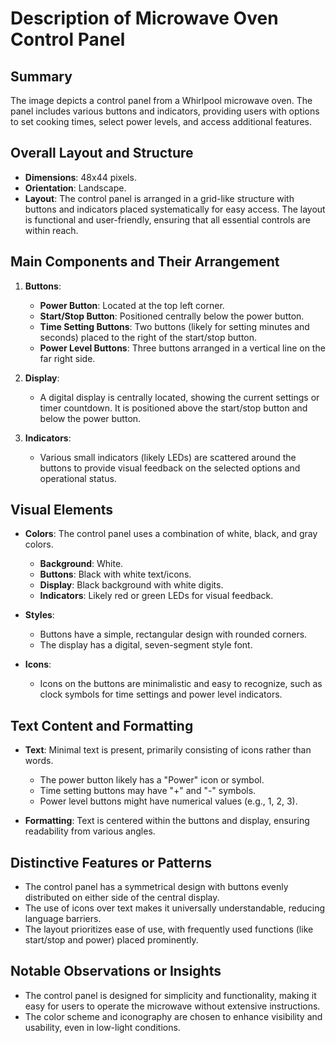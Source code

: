 # Description of Microwave Oven Control Panel

## Summary
The image depicts a control panel from a Whirlpool microwave oven. The panel includes various buttons and indicators, providing users with options to set cooking times, select power levels, and access additional features.

## Overall Layout and Structure
- **Dimensions**: 48x44 pixels.
- **Orientation**: Landscape.
- **Layout**: The control panel is arranged in a grid-like structure with buttons and indicators placed systematically for easy access. The layout is functional and user-friendly, ensuring that all essential controls are within reach.

## Main Components and Their Arrangement
1. **Buttons**:
   - **Power Button**: Located at the top left corner.
   - **Start/Stop Button**: Positioned centrally below the power button.
   - **Time Setting Buttons**: Two buttons (likely for setting minutes and seconds) placed to the right of the start/stop button.
   - **Power Level Buttons**: Three buttons arranged in a vertical line on the far right side.

2. **Display**:
   - A digital display is centrally located, showing the current settings or timer countdown. It is positioned above the start/stop button and below the power button.

3. **Indicators**:
   - Various small indicators (likely LEDs) are scattered around the buttons to provide visual feedback on the selected options and operational status.

## Visual Elements
- **Colors**: The control panel uses a combination of white, black, and gray colors.
  - **Background**: White.
  - **Buttons**: Black with white text/icons.
  - **Display**: Black background with white digits.
  - **Indicators**: Likely red or green LEDs for visual feedback.

- **Styles**:
  - Buttons have a simple, rectangular design with rounded corners.
  - The display has a digital, seven-segment style font.

- **Icons**:
  - Icons on the buttons are minimalistic and easy to recognize, such as clock symbols for time settings and power level indicators.

## Text Content and Formatting
- **Text**: Minimal text is present, primarily consisting of icons rather than words.
  - The power button likely has a "Power" icon or symbol.
  - Time setting buttons may have "+" and "-" symbols.
  - Power level buttons might have numerical values (e.g., 1, 2, 3).

- **Formatting**: Text is centered within the buttons and display, ensuring readability from various angles.

## Distinctive Features or Patterns
- The control panel has a symmetrical design with buttons evenly distributed on either side of the central display.
- The use of icons over text makes it universally understandable, reducing language barriers.
- The layout prioritizes ease of use, with frequently used functions (like start/stop and power) placed prominently.

## Notable Observations or Insights
- The control panel is designed for simplicity and functionality, making it easy for users to operate the microwave without extensive instructions.
- The color scheme and iconography are chosen to enhance visibility and usability, even in low-light conditions.